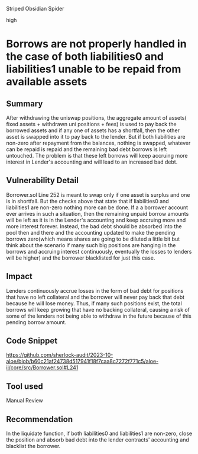 Striped Obsidian Spider

high

# Borrows are not properly handled in the case of both liabilities0 and liabilities1 unable to be repaid from available assets
## Summary
After withdrawing the uniswap positions, the aggregate amount of assets( fixed assets + withdrawn uni positions + fees) is used to pay back the borrowed assets and if any one of assets has a shortfall, then the other asset is swapped into it to pay back to the lender. But if both liabilities are non-zero after repayment from the balances, nothing is swapped, whatever can be repaid is repaid and the remaining bad debt borrows is left untouched. The problem is that these left borrows will keep accruing more interest in Lender's accounting and will lead to an increased bad debt. 

## Vulnerability Detail
Borrower.sol Line 252 is meant to swap only if one asset is surplus and one is in shortfall. But the checks above that state that if liabilities0 and liabilities1 are non-zero nothing more can be done. If a a borrower account ever arrives in such a situation, then the remaining unpaid borrow amounts will be left as it is in the Lender's accounting and keep accruing more and more interest forever. 
Instead, the bad debt should be absorbed into the pool then and there and the accounting updated to make the pending borrows zero(which means shares are going to be diluted a little bit but think about the scenario if many such big positions are hanging in the borrows and accruing interest continuously, eventually the losses to lenders will be higher) and the borrower blacklisted for just this case. 

## Impact
Lenders continuously accrue losses in the form of bad debt for positions that have no left collateral and the borrower will never pay back that debt because he will lose money. Thus, if many such positions exist, the total borrows will keep growing that have no backing collateral, causing a risk of some of the lenders not being able to withdraw in the future because of this pending borrow amount.

## Code Snippet
https://github.com/sherlock-audit/2023-10-aloe/blob/b60c21af24738d517941f18f7caa8c7272f771c5/aloe-ii/core/src/Borrower.sol#L241

## Tool used

Manual Review

## Recommendation
In the liquidate function, if both liabilities0 and liabilities1 are non-zero, close the position and absorb bad debt into the lender contracts' accounting and blacklist the borrower. 